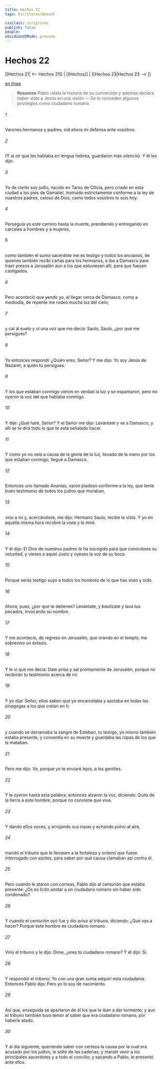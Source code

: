 ```yaml
---
title: Hechos 22
tags: Escrituras\NuevoT

cssclass: scriptures
publish: false
people:
obsidianUIMode: preview
---
```


# Hechos 22
[[Hechos 21| <-- Hechos 21]] | [[Hechos]] | [[Hechos 23|Hechos 23 --> ]]

[en línea](https://churchofjesuschrist.org/study/scriptures/nt/acts/22?lang=spa)

> __Resumen__
Pablo relata la historia de su conversión y además declara haber visto a Jesús en una visión — Se le conceden algunos privilegios como ciudadano romano.

###### 1 
Varones hermanos y padres, oíd ahora mi defensa ante vosotros.

###### 2 
(Y al oír que les hablaba en lengua hebrea, guardaron más silencio). Y él les dijo:

###### 3 
Yo de cierto soy judío, nacido en Tarso de Cilicia, pero criado en esta ciudad a los pies de Gamaliel, instruido estrictamente conforme a la ley de nuestros padres, celoso de Dios, como todos vosotros lo sois hoy.

###### 4 
Perseguía yo este camino hasta la muerte, prendiendo y entregando en cárceles a hombres y a mujeres,

###### 5 
como también el sumo sacerdote me es testigo y todos los ancianos, de quienes también recibí cartas para los hermanos, e iba a Damasco para traer presos a Jerusalén aun a los que estuviesen allí, para que fuesen castigados.

###### 6 
Pero aconteció que yendo yo, al llegar cerca de Damasco, como a mediodía, de repente me rodeó mucha luz del cielo;

###### 7 
y caí al suelo y oí una voz que me decía: Saulo, Saulo, ¿por qué me persigues?

###### 8 
Yo entonces respondí: ¿Quién eres, Señor? Y me dijo: Yo soy Jesús de Nazaret, a quién tú persigues.

###### 9 
Y los que estaban conmigo vieron en verdad la luz y se espantaron, pero no oyeron la voz del que hablaba conmigo.

###### 10 
Y dije: ¿Qué haré, Señor? Y el Señor me dijo: Levántate y ve a Damasco, y allí se te dirá todo lo que te está señalado hacer.

###### 11 
Y como yo no veía a causa de la gloria de la luz, llevado de la mano por los que estaban conmigo, llegué a Damasco.

###### 12 
Entonces uno llamado Ananías, varón piadoso conforme a la ley, que tenía buen testimonio de todos los judíos que  moraban,

###### 13 
vino a mí y, acercándose, me dijo: Hermano Saulo, recibe  la vista. Y yo en aquella misma hora recobré la vista y le miré.

###### 14 
Y él dijo: El Dios de nuestros padres te ha escogido para que conocieses su voluntad, y vieses a aquel Justo y oyeses la voz de su boca.

###### 15 
Porque serás testigo suyo a todos los hombres de lo que has visto y oído.

###### 16 
Ahora, pues, ¿por qué te detienes? Levántate, y bautízate y lava tus pecados, invocando su nombre.

###### 17 
Y me aconteció, de regreso en Jerusalén, que orando en el templo, me sobrevino un éxtasis.

###### 18 
Y le vi que me decía: Date prisa y sal prontamente de Jerusalén, porque no recibirán tu testimonio acerca de mí.

###### 19 
Y yo dije: Señor, ellos saben que yo encarcelaba y azotaba en todas las sinagogas a los que creían en ti;

###### 20 
y cuando se derramaba la sangre de Esteban, tu testigo, yo mismo también estaba presente, y consentía en su muerte y guardaba las ropas de los que le mataban.

###### 21 
Pero me dijo: Ve, porque yo te enviaré lejos, a los gentiles.

###### 22 
Y le oyeron hasta esta palabra; entonces alzaron la voz, diciendo: Quita de la tierra a este hombre, porque no conviene que viva.

###### 23 
Y dando ellos voces, y arrojando sus ropas y echando polvo al aire,

###### 24 
mandó el tribuno que le llevasen a la fortaleza y ordenó que fuese interrogado con azotes, para saber por qué causa clamaban así contra él.

###### 25 
Pero cuando le ataron con correas, Pablo dijo al centurión que estaba presente: ¿Os es lícito azotar a un ciudadano romano sin haber sido condenado?

###### 26 
Y cuando el centurión oyó  fue y dio aviso al tribuno, diciendo: ¿Qué vas a hacer? Porque este hombre es ciudadano romano.

###### 27 
Vino el tribuno y le dijo: Dime, ¿eres tú ciudadano romano? Y él dijo: Sí.

###### 28 
Y respondió el tribuno: Yo con una gran suma adquirí esta ciudadanía. Entonces Pablo dijo: Pero yo lo soy de nacimiento.

###### 29 
Así que, enseguida se apartaron de él los que le iban a dar tormento; y aun el tribuno también tuvo temor al saber que era ciudadano romano, por haberle atado.

###### 30 
Y al día siguiente, queriendo saber con certeza la causa por la cual era acusado por los judíos, le soltó de las cadenas, y mandó venir a los principales sacerdotes y a todo el concilio; y sacando a Pablo, le presentó ante ellos.

